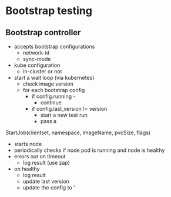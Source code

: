 # Bootstrap testing



## Bootstrap controller

 - accepts bootstrap configurations
   - network-id
   - sync-mode
 - kube configuration
   - in-cluster or not
 - start a wait loop (via kubernetes)
   - check image version
   - for each bootstrap config
     - if config.running -
       - continue
     - if config.last_version !=  version
       - start a new test run
       - pass a


StartJob(clientset, namespace, imageName, pvcSize, flags)
  - starts node
  - periodically checks if node pod is running and node is healthy
  - errors out on timeout
    - log result (use zap)
  - on healthy
    - log result
    - update last version
    - update the config to '
